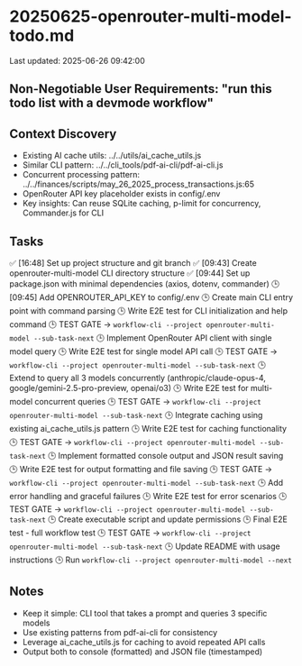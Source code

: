# 20250625-openrouter-multi-model-todo.md
Last updated: 2025-06-26 09:42:00

## Non-Negotiable User Requirements: "run this todo list with a devmode workflow"

## Context Discovery
- Existing AI cache utils: ../../utils/ai_cache_utils.js
- Similar CLI pattern: ../../cli_tools/pdf-ai-cli/pdf-ai-cli.js
- Concurrent processing pattern: ../../finances/scripts/may_26_2025_process_transactions.js:65
- OpenRouter API key placeholder exists in config/.env
- Key insights: Can reuse SQLite caching, p-limit for concurrency, Commander.js for CLI

## Tasks
✅ [16:48] Set up project structure and git branch
✅ [09:43] Create openrouter-multi-model CLI directory structure
✅ [09:44] Set up package.json with minimal dependencies (axios, dotenv, commander)
🕒 [09:45] Add OPENROUTER_API_KEY to config/.env
🕒 Create main CLI entry point with command parsing
🕒 Write E2E test for CLI initialization and help command
🕒 TEST GATE → `workflow-cli --project openrouter-multi-model --sub-task-next`
🕒 Implement OpenRouter API client with single model query
🕒 Write E2E test for single model API call
🕒 TEST GATE → `workflow-cli --project openrouter-multi-model --sub-task-next`
🕒 Extend to query all 3 models concurrently (anthropic/claude-opus-4, google/gemini-2.5-pro-preview, openai/o3)
🕒 Write E2E test for multi-model concurrent queries
🕒 TEST GATE → `workflow-cli --project openrouter-multi-model --sub-task-next`
🕒 Integrate caching using existing ai_cache_utils.js pattern
🕒 Write E2E test for caching functionality
🕒 TEST GATE → `workflow-cli --project openrouter-multi-model --sub-task-next`
🕒 Implement formatted console output and JSON result saving
🕒 Write E2E test for output formatting and file saving
🕒 TEST GATE → `workflow-cli --project openrouter-multi-model --sub-task-next`
🕒 Add error handling and graceful failures
🕒 Write E2E test for error scenarios
🕒 TEST GATE → `workflow-cli --project openrouter-multi-model --sub-task-next`
🕒 Create executable script and update permissions
🕒 Final E2E test - full workflow test
🕒 TEST GATE → `workflow-cli --project openrouter-multi-model --sub-task-next`
🕒 Update README with usage instructions
🕒 Run `workflow-cli --project openrouter-multi-model --next`

## Notes
- Keep it simple: CLI tool that takes a prompt and queries 3 specific models
- Use existing patterns from pdf-ai-cli for consistency
- Leverage ai_cache_utils.js for caching to avoid repeated API calls
- Output both to console (formatted) and JSON file (timestamped)